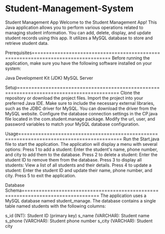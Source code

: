 # Student-Management-System
Student Management App
Welcome to the Student Management App! This Java application allows you to perform various operations related to managing student information. You can add, delete, display, and update student records using this app. It utilizes a MySQL database to store and retrieve student data.

Prerequisites==================================================================================
Before running the application, make sure you have the following software installed on your system:

Java Development Kit (JDK)
MySQL Server

Setup==========================================================================================
Clone the repository or download the project files.
Import the project into your preferred Java IDE.
Make sure to include the necessary external libraries, such as the JDBC driver for MySQL. You can download the driver from the MySQL website.
Configure the database connection settings in the CP.java file located in the com.student.manage package. Modify the url, user, and password variables to match your MySQL database configuration.

Usage==========================================================================================
Run the Start.java file to start the application.
The application will display a menu with several options:
Press 1 to add a student: Enter the student's name, phone number, and city to add them to the database.
Press 2 to delete a student: Enter the student ID to remove them from the database.
Press 3 to display all students: View a list of all students and their details.
Press 4 to update a student: Enter the student ID and update their name, phone number, and city.
Press 5 to exit the application.

Database Schema=================================================================================
The application uses a MySQL database named student_manage. The database contains a single table named students with the following columns:

s_id (INT): Student ID (primary key)
s_name (VARCHAR): Student name
s_phone (VARCHAR): Student phone number
s_city (VARCHAR): Student city
